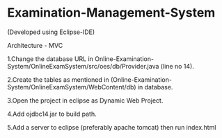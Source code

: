 # Examination-Management-System






(Developed using Eclipse-IDE)


Architecture - MVC 


1.Change the database URL in Online-Examination-System/OnlineExamSystem/src/oes/db/Provider.java (line no 14).

2.Create the tables as mentioned in (Online-Examination-System/OnlineExamSystem/WebContent/db) in database.

3.Open the project in eclipse as Dynamic Web Project.

4.Add ojdbc14.jar to build path.

5.Add a server to eclipse (preferably apache tomcat) then run index.html

